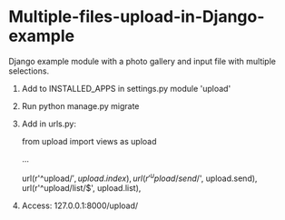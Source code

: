 # Multiple-files-upload-in-Django-example
Django example module with a photo gallery and input file with multiple selections.

1) Add to INSTALLED_APPS in settings.py module 'upload'

2) Run python manage.py migrate

3) Add in urls.py:

    from upload import views as upload
  
    ...
    
    url(r'^upload/$', upload.index),
    url(r'^upload/send/$', upload.send),
    url(r'^upload/list/$', upload.list),

4) Access: 127.0.0.1:8000/upload/
